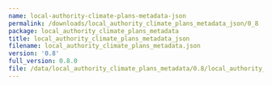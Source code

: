 ```yaml
---
name: local-authority-climate-plans-metadata-json
permalink: /downloads/local_authority_climate_plans_metadata_json/0_8
package: local_authority_climate_plans_metadata
title: local_authority_climate_plans_metadata_json
filename: local_authority_climate_plans_metadata.json
version: '0.8'
full_version: 0.8.0
file: /data/local_authority_climate_plans_metadata/0.8/local_authority_climate_plans_metadata.json
---
```

